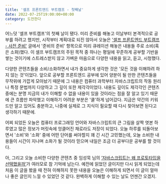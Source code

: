 ```yaml
---
title: '셀프 프론트엔드 부트캠프 - 첫째날'
date: 2022-07-25T19:00:00+00:00
category: 도전한다
---
```


어느덧 '셀프 부트캠프'의 첫째 날이 됐다. 미리 준비를 해놓고 이날부터 본격적으로 공부를 하려고 했지만, 시작부터 계획대로 되진 않아서 오늘은 ['셀프 프론트엔드 부트캠프 - 사전 준비'](https://blog.dowha.kim/challenge/self-bootcamp-preparation/) 글에서 '준비의 준비' 항목으로 미리 큐레이션 해놓은 내용들 주로 소비(혹은 소화)했다. 이 셀프 부트캠프의 주된 목적 중 하나는 평일에 꾸준하게 공부할 기반을 쌓는 것이기에 스트레스받지 않고 가벼운 마음으로 다양한 내용을 읽고, 듣고, 시청했다. 

다양한 콘텐츠들을 소비/소화하면서 내가 중요하게 생각한 것은 '모든 것을 이해하려 하지 않는 것'이었다. 앞으로 공부할 프론트엔드 공부에 있어 양분이 될 만한 콘텐츠들을 무작위에 가깝게 모아놨기 때문에 그 내용은 컴퓨터 과학부터 자바스크립트의 작동 원리나 특정 문법까지 다양하고 그 깊이 또한 제각각이었다. 내용도 깊이도 제각각인 콘텐츠 중에는 분명 지금의 내가 이해할 수 없을 내용이 있을 것이라는 점을 잘 알고 있기 때문에 큰 흐름만 파악했고 이해하기 어려운 부분은 '쿨'하게 넘어갔다. 지금은 약간의 키워드만 알고 있어도 충분하고, 나중에 실제로 그 지식이 필요할 때 다시 찾아보면 된다고 생각하기 때문에.

어찌 되었든 오늘은 컴퓨터 프로그래밍 언어와 자바스크립트의 큰 그림을 살짝 엿본 하루였고 많은 정보가 머릿속에 엉클어진 채로라도 저장이 되었다. 오늘 하루를 되돌아보면서 '소비'와 '소화' 중에 어떤 단어를 써야할지 꽤 긴 시간 고민했는데, 오늘 소비한 내용들이 시간이 지나며 소화가 될 것이라 믿으며 내일은 조금 더 공부다운 공부를 할 것이다. 

아, 그리고 오늘 소비한 다양한 콘텐츠 중 임성묵 님의 [‘자바스크립트는 왜 프로토타입을 선택했을까’](https://medium.com/@limsungmook/%EC%9E%90%EB%B0%94%EC%8A%A4%ED%81%AC%EB%A6%BD%ED%8A%B8%EB%8A%94-%EC%99%9C-%ED%94%84%EB%A1%9C%ED%86%A0%ED%83%80%EC%9E%85%EC%9D%84-%EC%84%A0%ED%83%9D%ED%96%88%EC%9D%84%EA%B9%8C-997f985adb42)가 여러모로 참 기억에 남는다. 예전에 읽었던 글이지만 다시 읽게 되었는데 처음 이 글을 봤을 때 전혀 이해하지 못한 내용을 오늘은 이해하게 되면서 이 글이 얼마나 좋은 글인지 느낄 수 있었던 것 같다. 완벽하게 이해할 수 있는 날도 언젠간 오겠지.